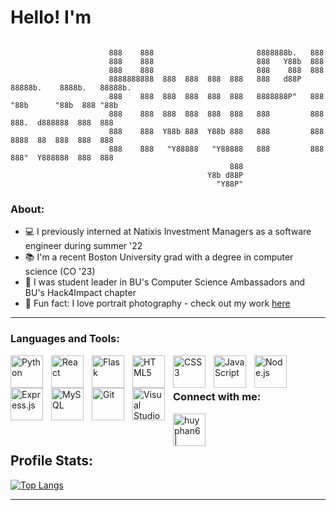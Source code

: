 # Hello! I'm 

```

                      888    888                       8888888b.   888                      
                      888    888                       888   Y88b  888                      
                      888    888                       888    888  888                      
                      8888888888  888  888  888  888   888   d88P  88888b.    8888b.   88888b.  
                      888    888  888  888  888  888   8888888P"   888 "88b      "88b  888 "88b 
                      888    888  888  888  888  888   888         888  888.  d888888  888  888 
                      888    888  Y88b 888  Y88b 888   888         888  8888  88  888  888  888 
                      888    888   "Y88888   "Y88888   888         888  888"  Y888888  888  888 
                                                 888                                      
                                            Y8b d88P                                      
                                              "Y88P"    
```

### About:

- 💻 I previously interned at Natixis Investment Managers as a software engineer during summer '22
- 📚 I'm a recent Boston University grad with a degree in computer science (CO '23)
- 🌱 I was student leader in BU's Computer Science Ambassadors and BU's Hack4Impact chapter
- 📸 Fun fact: I love portrait photography - check out my work [here]

---

### Languages and Tools:

[<img align="left" alt="Python" width="52px" src="https://cdn.jsdelivr.net/gh/devicons/devicon/icons/python/python-original.svg" style="padding-right:10px;" />][python]
[<img align="left" alt="React" width="52px" src="https://cdn.jsdelivr.net/gh/devicons/devicon/icons/react/react-original.svg" style="padding-right:10px;" />][react]
[<img align="left" alt="Flask" width="52px" src="https://cdn.jsdelivr.net/gh/devicons/devicon/icons/flask/flask-original.svg" style="padding-right:10px;" />][flask]
[<img align="left" alt="HTML5" width="52px" src="https://cdn.jsdelivr.net/gh/devicons/devicon/icons/html5/html5-original.svg" style="padding-right:10px;" />][html]
[<img align="left" alt="CSS3" width="52px" src="https://cdn.jsdelivr.net/gh/devicons/devicon/icons/css3/css3-original.svg" style="padding-right:10px;"/> ][css]
[<img align="left" alt="JavaScript" width="52px" src="https://cdn.jsdelivr.net/gh/devicons/devicon/icons/javascript/javascript-original.svg" style="padding-right:10px;"/>][js]
[<img align="left" alt="Node.js" width="52px" src="https://cdn.jsdelivr.net/gh/devicons/devicon/icons/nodejs/nodejs-original.svg" style="padding-right:10px;" />][node]
[<img align="left" alt="Express.js" width="52px" src="https://cdn.jsdelivr.net/gh/devicons/devicon/icons/express/express-original.svg" style="padding-right:10px;" />][express]
[<img align="left" alt="MySQL" width="52px" src="https://cdn.jsdelivr.net/gh/devicons/devicon/icons/mysql/mysql-original.svg" style="padding-right:10px;" />][mysql]
[<img align="left" alt="Git" width="52px" src="https://cdn.jsdelivr.net/gh/devicons/devicon/icons/git/git-original.svg" style="padding-right:10px;" />][git]
[<img align="left" alt="Visual Studio Code" width="52px" src="https://cdn.jsdelivr.net/gh/devicons/devicon/icons/vscode/vscode-original.svg" style="padding-right:10px;"/>][vscode]

<br>

<br>


### Connect with me:

[<img align="left" alt="huyphan6 | LinkedIn" width="52px" src="https://cdn.jsdelivr.net/gh/devicons/devicon/icons/linkedin/linkedin-original.svg" target="_blank"/>][linkedin]

<br>

<br>

## Profile Stats:

<!-- ![Huy's GitHub stats](https://github-readme-stats.vercel.app/api?username=huyphan6&show_icons=true&theme=tokyonight) -->
[![Top Langs](https://github-readme-stats.vercel.app/api/top-langs/?username=huyphan6&layout=compact&theme=tokyonight&Cache-Control=no-cache)](https://github.com/anuraghazra/github-readme-stats)

<!-- <a href="https://github.com/anuraghazra/github-readme-stats">
  <img align="center" src="https://github-readme-stats.vercel.app/api?username=huyphan6&show_icons=true&theme=tokyonight" />
</a>
<a href="https://github.com/anuraghazra/convoychat">
  <img align="center" src="https://github-readme-stats.vercel.app/api/top-langs/?username=huyphan6&layout=compact&theme=tokyonight" />
</a> -->

---

[here]: https://instagram.com/hproductionz
[linkedin]: https://linkedin.com/in/huyphan6
[python]: https://www.python.org/
[react]: https://reactjs.org/
[flask]: https://flask.palletsprojects.com/en/2.0.x/
[html]: https://developer.mozilla.org/en-US/docs/Web/HTML
[css]: https://developer.mozilla.org/en-US/docs/Web/CSS
[js]: https://developer.mozilla.org/en-US/docs/Web/JavaScript
[node]: https://nodejs.org/en/
[express]: https://expressjs.com/
[mysql]: https://www.mysql.com/
[git]: https://git-scm.com/
[vscode]: https://code.visualstudio.com/
